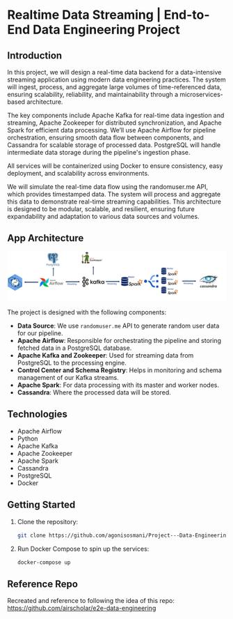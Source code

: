 # Realtime Data Streaming | End-to-End Data Engineering Project


## Introduction

In this project, we will design a real-time data backend for a data-intensive streaming application using modern data engineering practices. The system will ingest, process, and aggregate large volumes of time-referenced data, ensuring scalability, reliability, and maintainability through a microservices-based architecture.

The key components include Apache Kafka for real-time data ingestion and streaming, Apache Zookeeper for distributed synchronization, and Apache Spark for efficient data processing. We’ll use Apache Airflow for pipeline orchestration, ensuring smooth data flow between components, and Cassandra for scalable storage of processed data. PostgreSQL will handle intermediate data storage during the pipeline's ingestion phase.

All services will be containerized using Docker to ensure consistency, easy deployment, and scalability across environments. 

We will simulate the real-time data flow using the randomuser.me API, which provides timestamped data. The system will process and aggregate this data to demonstrate real-time streaming capabilities. This architecture is designed to be modular, scalable, and resilient, ensuring future expandability and adaptation to various data sources and volumes. 

## App Architecture

![App Architecture](https://github.com/agonisosmani/Project---Data-Engineering/blob/main/App%20Architecture.PNG)

The project is designed with the following components:

- **Data Source**: We use `randomuser.me` API to generate random user data for our pipeline.
- **Apache Airflow**: Responsible for orchestrating the pipeline and storing fetched data in a PostgreSQL database.
- **Apache Kafka and Zookeeper**: Used for streaming data from PostgreSQL to the processing engine.
- **Control Center and Schema Registry**: Helps in monitoring and schema management of our Kafka streams.
- **Apache Spark**: For data processing with its master and worker nodes.
- **Cassandra**: Where the processed data will be stored.


## Technologies

- Apache Airflow
- Python
- Apache Kafka
- Apache Zookeeper
- Apache Spark
- Cassandra
- PostgreSQL
- Docker

## Getting Started

1. Clone the repository:
    ```bash
    git clone https://github.com/agonisosmani/Project---Data-Engineering
    ```

2. Run Docker Compose to spin up the services:
    ```bash
    docker-compose up
    ```

## Reference Repo

Recreated and reference to following the idea of this repo:
https://github.com/airscholar/e2e-data-engineering
